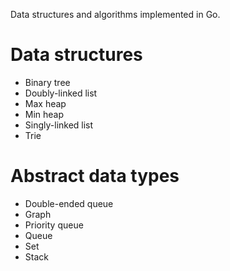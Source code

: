 Data structures and algorithms implemented in Go.

# Data structures

- Binary tree
- Doubly-linked list
- Max heap
- Min heap
- Singly-linked list
- Trie

# Abstract data types

- Double-ended queue
- Graph
- Priority queue
- Queue
- Set
- Stack
